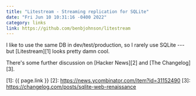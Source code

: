 ```yaml
---
title: "Litestream - Streaming replication for SQLite"
date: "Fri Jun 10 10:31:16 -0400 2022"
category: links
link: https://github.com/benbjohnson/litestream
---
```


I like to use the same DB in dev/test/production, so I rarely use SQLite ---
but [Litestream][1] looks pretty damn cool.

There's some further discussion on [Hacker News][2] and [The Changelog][3].

[1]: {{ page.link }}
[2]: https://news.ycombinator.com/item?id=31152490
[3]: https://changelog.com/posts/sqlite-web-renaissance
